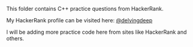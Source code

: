 This folder contains C++ practice questions from HackerRank.

My HackerRank profile can be visited here: [@delvingdeep](https://www.hackerrank.com/delvingdeep)

I will be adding more practice code here from sites like HackerRank and others.
